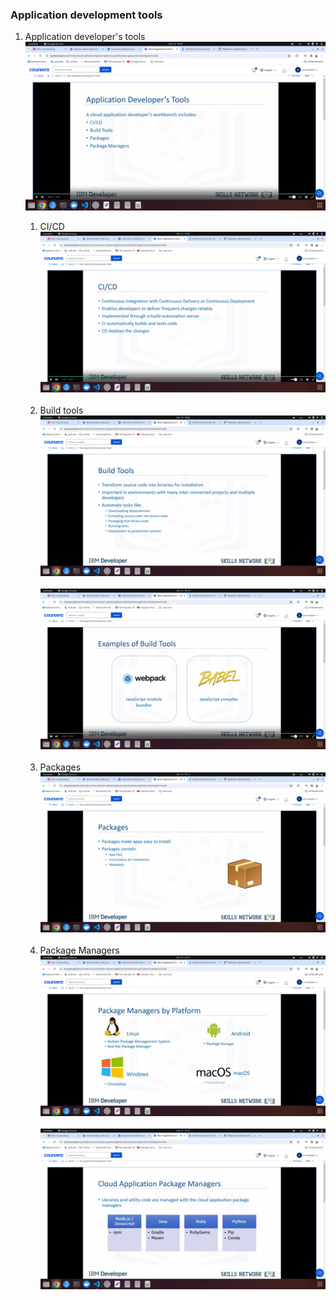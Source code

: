 ### Application development tools

1. Application developer's tools
   ![tools](tools.png)

   1. CI/CD
      ![ci](ci.png) <br><br>
   2. Build tools
      ![build](build.png)<br><br>
      ![build2](build2.png)<br><br>
   3. Packages
      ![package](package.png)<br><br>
   4. Package Managers
      ![package2](package2.png)<br><br>
      ![package3](package3.png)<br><br>

